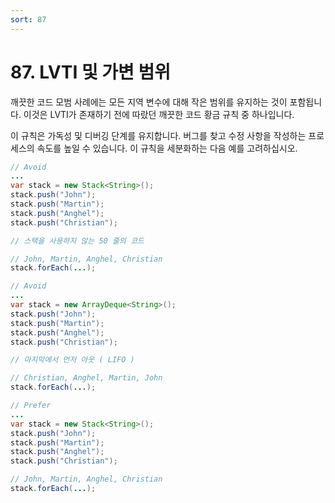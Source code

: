 ```yaml
---
sort: 87
---
```


# 87. LVTI 및 가변 범위

깨끗한 코드 모범 사례에는 모든 지역 변수에 대해 작은 범위를 유지하는 것이 포함됩니다. 이것은 LVTI가 존재하기 전에 따랐던 깨끗한 코드 황금 규칙 중 하나입니다.

이 규칙은 가독성 및 디버깅 단계를 유지합니다. 버그를 찾고 수정 사항을 작성하는 프로세스의 속도를 높일 수 있습니다. 이 규칙을 세분화하는 다음 예를 고려하십시오.


```java
// Avoid
...
var stack = new Stack<String>();
stack.push("John");
stack.push("Martin");
stack.push("Anghel");
stack.push("Christian");

// 스택을 사용하지 않는 50 줄의 코드

// John, Martin, Anghel, Christian
stack.forEach(...);
```

```java
// Avoid
...
var stack = new ArrayDeque<String>();
stack.push("John");
stack.push("Martin");
stack.push("Anghel");
stack.push("Christian");

// 마지막에서 먼저 아웃 ( LIFO )

// Christian, Anghel, Martin, John
stack.forEach(...);
```

```java
// Prefer
...
var stack = new Stack<String>();
stack.push("John");
stack.push("Martin");
stack.push("Anghel");
stack.push("Christian");

// John, Martin, Anghel, Christian
stack.forEach(...);
```